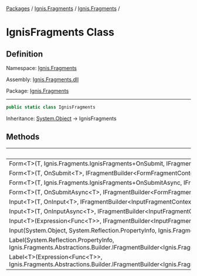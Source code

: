 [Packages](../../README.md) / [Ignis.Fragments](../README.md) / [Ignis.Fragments](README.md) /

# IgnisFragments Class

## Definition

Namespace: [Ignis.Fragments](README.md)

Assembly: [Ignis.Fragments.dll](../README.md)

Package: [Ignis.Fragments](https://www.nuget.org/packages/Ignis.Fragments)

---

```csharp
public static class IgnisFragments
```

Inheritance: [System.Object](https://learn.microsoft.com/en-us/dotnet/api/System.Object) → IgnisFragments

## Methods

|                                                                                                                                                                         | Summary |
| ----------------------------------------------------------------------------------------------------------------------------------------------------------------------- | ------- |
| Form&lt;T&gt;(T, Ignis.Fragments.IgnisFragments+OnSubmit, IFragmentBuilder&lt;FormFragmentContext&lt;T&gt;&gt;)                                                         |         |
| Form&lt;T&gt;(T, OnSubmit&lt;T&gt;, IFragmentBuilder&lt;FormFragmentContext&lt;T&gt;&gt;)                                                                               |         |
| Form&lt;T&gt;(T, Ignis.Fragments.IgnisFragments+OnSubmitAsync, IFragmentBuilder&lt;FormFragmentContext&lt;T&gt;&gt;)                                                    |         |
| Form&lt;T&gt;(T, OnSubmitAsync&lt;T&gt;, IFragmentBuilder&lt;FormFragmentContext&lt;T&gt;&gt;)                                                                          |         |
| Input&lt;T&gt;(T, OnInput&lt;T&gt;, IFragmentBuilder&lt;InputFragmentContext&lt;T&gt;&gt;)                                                                              |         |
| Input&lt;T&gt;(T, OnInputAsync&lt;T&gt;, IFragmentBuilder&lt;InputFragmentContext&lt;T&gt;&gt;)                                                                         |         |
| Input&lt;T&gt;(Expression&lt;Func&lt;T&gt;&gt;, IFragmentBuilder&lt;InputFragmentContext&lt;T&gt;&gt;)                                                                  |         |
| Input(System.Object, System.Reflection.PropertyInfo, Ignis.Fragments.Abstractions.Builder.IFragmentBuilder)                                                             |         |
| Label(System.Reflection.PropertyInfo, Ignis.Fragments.Abstractions.Builder.IFragmentBuilder&lt;Ignis.Fragments.Abstractions.Builder.LabelFragmentContext&gt;)           |         |
| Label&lt;T&gt;(Expression&lt;Func&lt;T&gt;&gt;, Ignis.Fragments.Abstractions.Builder.IFragmentBuilder&lt;Ignis.Fragments.Abstractions.Builder.LabelFragmentContext&gt;) |         |
